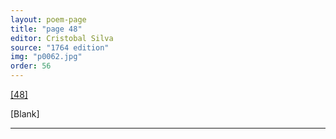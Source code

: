 ```yaml
---
layout: poem-page
title: "page 48"
editor: Cristobal Silva
source: "1764 edition"
img: "p0062.jpg"
order: 56
---
```



[[48]]({{site.baseurl}}/images/{{page.img}})

[Blank]

---
